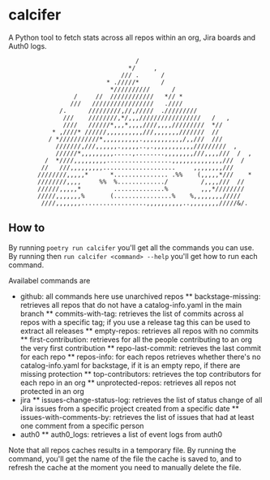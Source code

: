 # calcifer

A Python tool to fetch stats across all repos within an org, Jira boards and Auth0 logs.

                                       /                                       
                                     */     ,                                   
                                   /// .      /                                 
                               * ./////*      /                                 
                                *//////////      /                              
                      /     //  ////////////   *// *                            
                     ///   /////////////////   .////                            
                  /.      /////////,//,/////  ./////////                        
                   ///    ////////,*/,,,/////////////////   /   ,               
                   ////   //////*,,,*,,,,////,,,,/////////  *//                 
                * ,////* //////,,,,,,,,,,///,,,,,,,///////  //                  
               / *///////////*,,,,,,,,,,.,,,,,,,,,,,/,,///  ///                 
                 ///////,///,,,,,,.,,,,,..,.,,,,,,,,,,,/////////  ,             
                 //////*,,,,,,,,,.....,........,,,,,,,,///,,,,///  /  ,         
              /  *////,,,,,,,,,..................,,,,,,,,,,,,,,///  /           
             //   ///,,,,,,,,,....................     ,,,,,,,,///              
            ////////,,,,,*      *............... .%%    (,,,,,*///    *         
            ////////,,,,     %%  %............./         /,,,,///  //           
            //////,,,,,*         ..............%         ,,,*////////           
            /////,,,,,,,%       (................%    %,,,,,,,,/////            
             ////,,,,,,,..................,,,,,,,,,,..,,,,,,,,/////&/.   

## How to

By running `poetry run calcifer` you'll get all the commands you can use. By running then `run calcifer <command> --help` you'll get how to run each command.

Availabel commands are
* github: all commands here use unarchived repos
** backstage-missing: retrieves all repos that do not have a catalog-info.yaml in the main branch
** commits-with-tag: retrieves the list of commits across al repos with a specific tag; if you use a release tag this can be used to extract all releases
** empty-repos: retrieves all repos with no commits
** first-contribution: retrieves for all the people contributing to an org the very first contribution
** repo-last-commit: retrieves the last commit for each repo
** repos-info: for each repos retrieves whether there's no catalog-info.yaml for backstage, if it is an empty repo, if there are missing protection
** top-contributors: retrieves the top contributors for each repo in an org
** unprotected-repos: retrieves all repos not protected in an org
* jira
** issues-change-status-log: retrieves the list of status change of all Jira issues from a specific project created from a specific date
** issues-with-comments-by: retrieves the list of issues that had at least one comment from a specific person
* auth0
** auth0_logs: retrieves a list of event logs from auth0

Note that all repos caches results in a temporary file. By running the command, you'll get the name of the file the cache is saved to, and to refresh the cache at the moment you need to manually delete the file.